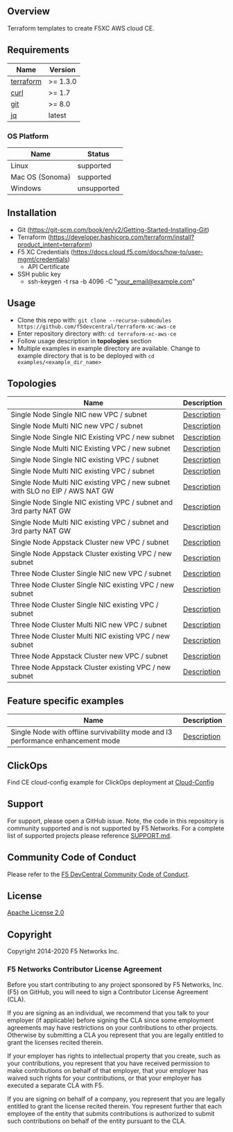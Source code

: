 ## Overview

Terraform templates to create F5XC AWS cloud CE.

## Requirements

| Name                                                                                     | Version   |
|------------------------------------------------------------------------------------------|-----------|
| <a name="requirement_terraform"></a> [terraform](https://github.com/hashicorp/terraform) | \>= 1.3.0 |
| <a name="requirement_curl"></a> [curl](https://curl.se/)                                 | \>= 1.7   |
| <a name="requirement_git"></a> [git](https://git-scm.com/)                               | \>= 8.0   |
| <a name="requirement_jq"></a> [jq](https://jqlang.github.io/jq/)                         | latest    |

### OS Platform

| Name            | Status      |
|-----------------|-------------|
| Linux           | supported   |
| Mac OS (Sonoma) | supported   |
| Windows         | unsupported |

## Installation

- Git (https://git-scm.com/book/en/v2/Getting-Started-Installing-Git)
- Terraform (https://developer.hashicorp.com/terraform/install?product_intent=terraform)
- F5 XC Credentials (https://docs.cloud.f5.com/docs/how-to/user-mgmt/credentials)
    * API Certificate
- SSH public key
    * ssh-keygen -t rsa -b 4096 -C "your_email@example.com"

## Usage

- Clone this repo with: `git clone --recurse-submodules https://github.com/f5devcentral/terraform-xc-aws-ce`
- Enter repository directory with: `cd terraform-xc-aws-ce`
- Follow usage description in __topologies__ section
- Multiple examples in example directory are available. Change to example directory that is to be deployed
  with `cd examples/<example_dir_name>`

## Topologies

| Name                                                                         | Description                                                                                       |
|------------------------------------------------------------------------------|---------------------------------------------------------------------------------------------------|
| Single Node Single NIC new VPC / subnet                                      | [Description](examples/single_node_single_nic_new_vpc_new_subnet/README.md)                       |
| Single Node Multi NIC new VPC / subnet                                       | [Description](examples/single_node_multi_nic_new_vpc_new_subnet/README.md)                        |
| Single Node Single NIC Existing VPC / new subnet                             | [Description](examples/single_node_single_nic_existing_vpc_new_subnet/README.md)                  |
| Single Node Multi NIC Existing VPC / new subnet                              | [Description](examples/single_node_multi_nic_existing_vpc_new_subnet/README.md)                   |
| Single Node Single NIC existing VPC / subnet                                 | [Description](examples/single_node_single_nic_existing_vpc_existing_subnet/README.md)             |
| Single Node Multi NIC existing VPC / subnet                                  | [Description](examples/single_node_mulit_nic_existing_vpc_existing_subnet/README.md)              |
| Single Node Multi NIC existing VPC / new subnet with SLO no EIP / AWS NAT GW | [Description](examples/single_node_multi_nic_existing_vpc_and_subnet_nat_no_eip/README.md)        |
| Single Node Single NIC existing VPC / subnet and 3rd party NAT GW            | [Description](examples/single_node_single_nic_existing_vpc_and_subnet_3rd_party_nat_gw/README.md) |
| Single Node Multi NIC existing VPC / subnet and 3rd party NAT GW             | [Description](examples/single_node_multi_nic_existing_vpc_and_subnet_3rd_party_nat_gw/README.md)  |
| Single Node Appstack Cluster new VPC / subnet                                | [Description](examples/single_node_cluster_appstack_new_vpc_new_subnet/README.md)                 |
| Single Node Appstack Cluster existing VPC / new subnet                       | [Description](examples/single_node_cluster_appstack_existing_vpc_new_subnet/README.md)            |
| Three Node Cluster Single NIC new VPC / subnet                               | [Description](examples/three_node_cluster_single_nic_new_vpc_new_subnet/README.md)                |
| Three Node Cluster Single NIC existing VPC / new subnet                      | [Description](examples/three_node_cluster_single_nic_existing_vpc_new_subnet/README.md)           |
| Three Node Cluster Single NIC existing VPC / subnet                          | [Description](examples/three_node_cluster_single_nic_existing_vpc_existing_subnet/README.md)      |
| Three Node Cluster Multi NIC new VPC / subnet                                | [Description](examples/three_node_cluster_multi_nic_new_vpc_new_subnet/README.md)                 |
| Three Node Cluster Multi NIC existing VPC / new subnet                       | [Description](examples/three_node_cluster_multi_nic_existing_vpc_new_subnet/README.md)            |
| Three Node Appstack Cluster new VPC / subnet                                 | [Description](examples/three_node_cluster_appstack_new_vpc_new_subnet/README.md)                  |
| Three Node Appstack Cluster existing VPC / new subnet                        | [Description](examples/three_node_cluster_appstack_existing_vpc_new_subnet/README.md)             |

## Feature specific examples

| Name                                                                            | Description                                                                               |
|---------------------------------------------------------------------------------|-------------------------------------------------------------------------------------------|
| Single Node with offline survivability mode and l3 performance enhancement mode | [Description](examples/single_node_single_nic_new_vpc_new_subnet_jframe_l7_osm/README.md) |

## ClickOps

Find CE cloud-config example for ClickOps deployment at [Cloud-Config](clickops/f5-ce-data.yml)

## Support

For support, please open a GitHub issue. Note, the code in this repository is community supported and is not supported
by F5 Networks. For a complete list of supported projects please reference [SUPPORT.md](SUPPORT.md).

## Community Code of Conduct

Please refer to the [F5 DevCentral Community Code of Conduct](code_of_conduct.md).

## License

[Apache License 2.0](LICENSE)

## Copyright

Copyright 2014-2020 F5 Networks Inc.

### F5 Networks Contributor License Agreement

Before you start contributing to any project sponsored by F5 Networks, Inc. (F5) on GitHub, you will need to sign a
Contributor License Agreement (CLA).

If you are signing as an individual, we recommend that you talk to your employer (if applicable) before signing the CLA
since some employment agreements may have restrictions on your contributions to other projects.
Otherwise by submitting a CLA you represent that you are legally entitled to grant the licenses recited therein.

If your employer has rights to intellectual property that you create, such as your contributions, you represent that you
have received permission to make contributions on behalf of that employer, that your employer has waived such rights for
your contributions, or that your employer has executed a separate CLA with F5.

If you are signing on behalf of a company, you represent that you are legally entitled to grant the license recited
therein.
You represent further that each employee of the entity that submits contributions is authorized to submit such
contributions on behalf of the entity pursuant to the CLA.
